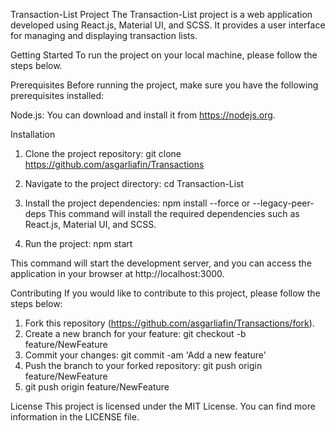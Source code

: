 Transaction-List Project
The Transaction-List project is a web application developed using React.js, Material UI, and SCSS. It provides a user interface for managing and displaying transaction lists.

Getting Started
To run the project on your local machine, please follow the steps below.

Prerequisites
Before running the project, make sure you have the following prerequisites installed:

Node.js: You can download and install it from https://nodejs.org.

Installation

1. Clone the project repository:
git clone https://github.com/asgarliafin/Transactions

2. Navigate to the project directory:
cd Transaction-List

3. Install the project dependencies:
npm install --force or --legacy-peer-deps
This command will install the required dependencies such as React.js, Material UI, and SCSS.

4. Run the project:
npm start

This command will start the development server, and you can access the application in your browser at http://localhost:3000.

Contributing
If you would like to contribute to this project, please follow the steps below:

1. Fork this repository (https://github.com/asgarliafin/Transactions/fork).
2. Create a new branch for your feature:
  git checkout -b feature/NewFeature
3. Commit your changes:
  git commit -am 'Add a new feature'
4. Push the branch to your forked repository:
  git push origin feature/NewFeature
5. git push origin feature/NewFeature

License
This project is licensed under the MIT License. You can find more information in the LICENSE file.

